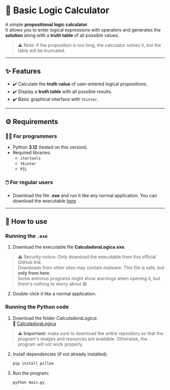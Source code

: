 # 🧮 Basic Logic Calculator

A simple **propositional logic calculator**.  
It allows you to enter logical expressions with operators and generates the **solution** along with a **truth table** of all possible values.  

> ⚠️ Note: if the proposition is too long, the calculator solves it, but the table will be truncated.

---

## ✨ Features
- ✔️ Calculate the **truth value** of user-entered logical propositions.  
- ✔️ Display a **truth table** with all possible results.  
- ✔️ Basic graphical interface with `tkinter`.  

---

## ⚙️ Requirements

### 👩‍💻 For programmers
- Python **3.12** (tested on this version).  
- Required libraries:
  - `itertools`
  - `tkinter`
  - `PIL`  

### 🖱️ For regular users
- Download the file **.exe** and run it like any normal application.
    You can download the executable [here](https://github.com/AravidEz/Logic-Calculator/releases/download/calculadora/CalculadoraLogica.exe)
  

---

## 🚀 How to use

### Running the `.exe`
1. Download the executable file **CalculadoraLogica.exe**.
> ⚠️ Security notice: Only download the executable from this official GitHub link.  
> Downloads from other sites may contain malware. This file is safe, but **only from here**.  
> Some antivirus programs might show warnings when opening it, but there's nothing to worry about 😄
  
2. Double-click it like a normal application.  

### Running the Python code
1. Download the folder *CalculadoraLogica*:  
 📂 [CalculadoraLogica](https://github.com/AravidEz/Logic-Calculator/tree/main/CalculadoraLogica)
> ⚠️ **Important:** make sure to download the entire repository so that the program's images and resources are available. Otherwise, the program will not work properly.

2. Install dependencies (if not already installed):
   ```bash
   pip install pillow
3. Run the program:
   ```bash
   python main.py

